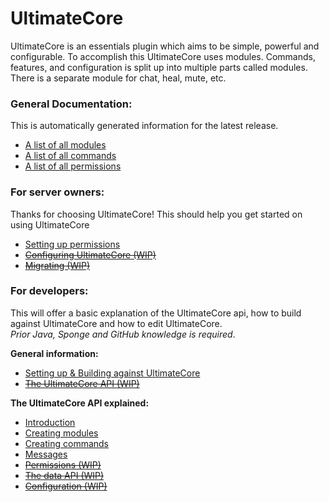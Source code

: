 UltimateCore
====

UltimateCore is an essentials plugin which aims to be simple, powerful and configurable. 
To accomplish this UltimateCore uses modules. Commands, features, and configuration is split up into multiple parts called modules. There is a separate module for chat, heal, mute, etc. 

### General Documentation:<br>
This is automatically generated information for the latest release.
* [A list of all modules](modules.md)<br>
* [A list of all commands](commands.md)<br>
* [A list of all permissions](permissions.md)<br>

### For server owners:<br>
Thanks for choosing UltimateCore! This should help you get started on using UltimateCore
* [Setting up permissions](tutorials/server-owners/permissions.md)<br>
* [~~Configuring UltimateCore (WIP)~~](tutorials/server-owners/config.md)<br>
* [~~Migrating (WIP)~~](tutorials/server-owners/migrating.md)<br>

### For developers:<br>
This will offer a basic explanation of the UltimateCore api, how to build against UltimateCore and how to edit UltimateCore.<br>
*Prior Java, Sponge and GitHub knowledge is required*.

**General information:**<br>
* [Setting up & Building against UltimateCore](tutorials/developers/setting-up.md)<br>
* [~~The UltimateCore API (WIP)~~](tutorials/developers/api.md)<br>

**The UltimateCore API explained:**<br>
* [Introduction](tutorials/developers/introduction.md)<br>
* [Creating modules](tutorials/developers/modules.md)<br>
* [Creating commands](tutorials/developers/commands.md)<br>
* [Messages](tutorials/developers/messages.md)<br>
* [~~Permissions (WIP)~~](tutorials/developers/permissions.md)<br>
* [~~The data API (WIP)~~](tutorials/developers/data.md)<br>
* [~~Configuration (WIP)~~](tutorials/developers/configuration.md)<br>